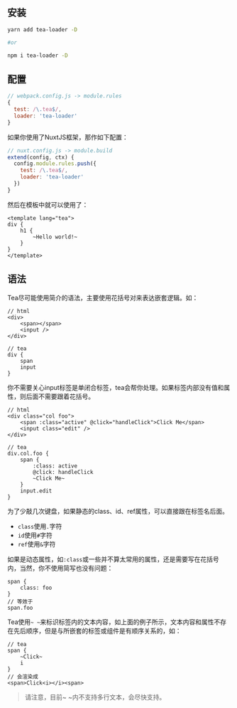 ## 安装

```bash
yarn add tea-loader -D

#or

npm i tea-loader -D
```

## 配置

```js
// webpack.config.js -> module.rules
{
  test: /\.tea$/,
  loader: 'tea-loader'
}
```

如果你使用了NuxtJS框架，那作如下配置：

```js
// nuxt.config.js -> module.build
extend(config, ctx) {
  config.module.rules.push({
    test: /\.tea$/,
    loader: 'tea-loader'
  })
}
```

然后在模板中就可以使用了：

```
<template lang="tea">
div {
	h1 {
		~Hello world!~
	}
}
</template>
```

## 语法

Tea尽可能使用简介的语法，主要使用花括号对来表达嵌套逻辑。如：

```
// html
<div>
	<span></span>
	<input />
</div>

// tea
div {
	span
	input
}
```

你不需要关心input标签是单闭合标签，tea会帮你处理。如果标签内部没有值和属性，则后面不需要跟着花括号。

```
// html
<div class="col foo">
	<span :class="active" @click="handleClick">Click Me</span>
	<input class="edit" />
</div>

// tea
div.col.foo {
	span {
		:class: active
		@click: handleClick
		~Click Me~
	}
	input.edit
}
```

为了少敲几次键盘，如果静态的class、id、ref属性，可以直接跟在标签名后面。

* `class`使用`.`字符
* `id`使用`#`字符
* `ref`使用`&`字符

如果是动态属性，如`:class`或一些并不算太常用的属性，还是需要写在花括号内，当然，你不使用简写也没有问题：

```
span {
	class: foo
}
// 等效于
span.foo
```

Tea使用`~ ~`来标识标签内的文本内容，如上面的例子所示，文本内容和属性不存在先后顺序，但是与所嵌套的标签或组件是有顺序关系的，如：

```
// tea
span {
	~Click~
	i
}
// 会渲染成
<span>Click<i></i><span>
```

> 请注意，目前~ ~内不支持多行文本，会尽快支持。